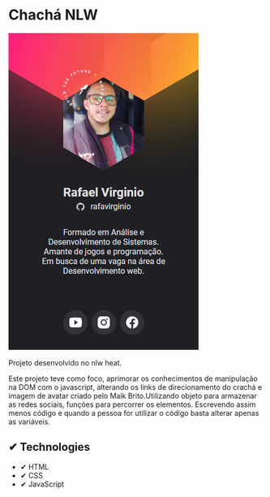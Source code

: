 # Chachá NLW

<img src="images/screen.png">

Projeto desenvolvido no nlw heat.

Este projeto teve como foco, aprimorar os conhecimentos de manipulação na DOM com o javascript, alterando os links de direcionamento do crachá e imagem de avatar criado pelo Maik Brito.Utilizando objeto para armazenar as redes sociais, funções para percorrer os elementos. Escrevendo assim menos código e quando a pessoa for utilizar o código basta alterar apenas as variáveis.

## ✔ Technologies

- ✔ HTML
- ✔ CSS
- ✔ JavaScript
